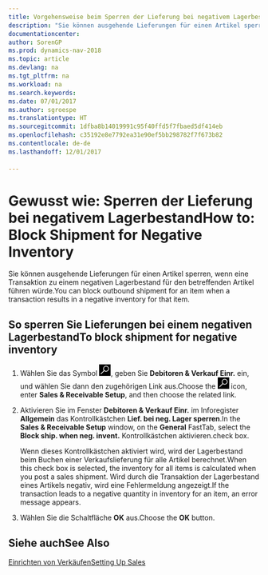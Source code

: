 ```yaml
---
title: Vorgehensweise beim Sperren der Lieferung bei negativem Lagerbestand
description: "Sie können ausgehende Lieferungen für einen Artikel sperren, wenn eine Transaktion zu einem negativen Lagerbestand für den betreffenden Artikel führen würde."
documentationcenter: 
author: SorenGP
ms.prod: dynamics-nav-2018
ms.topic: article
ms.devlang: na
ms.tgt_pltfrm: na
ms.workload: na
ms.search.keywords: 
ms.date: 07/01/2017
ms.author: sgroespe
ms.translationtype: HT
ms.sourcegitcommit: 1dfba8b14019991c95f40ffd5f7fbaed5df414eb
ms.openlocfilehash: c35192e8e7792ea31e90ef5bb298782f7f673b82
ms.contentlocale: de-de
ms.lasthandoff: 12/01/2017

---
```

# <a name="how-to-block-shipment-for-negative-inventory"></a><span data-ttu-id="75a3a-103">Gewusst wie: Sperren der Lieferung bei negativem Lagerbestand</span><span class="sxs-lookup"><span data-stu-id="75a3a-103">How to: Block Shipment for Negative Inventory</span></span>
<span data-ttu-id="75a3a-104">Sie können ausgehende Lieferungen für einen Artikel sperren, wenn eine Transaktion zu einem negativen Lagerbestand für den betreffenden Artikel führen würde.</span><span class="sxs-lookup"><span data-stu-id="75a3a-104">You can block outbound shipment for an item when a transaction results in a negative inventory for that item.</span></span>  

## <a name="to-block-shipment-for-negative-inventory"></a><span data-ttu-id="75a3a-105">So sperren Sie Lieferungen bei einem negativen Lagerbestand</span><span class="sxs-lookup"><span data-stu-id="75a3a-105">To block shipment for negative inventory</span></span>  

1.  <span data-ttu-id="75a3a-106">Wählen Sie das Symbol ![Nach Seite oder Bericht suchen](../../media/ui-search/search_small.png "Symbol „Nach Seite oder Bericht suchen”"), geben Sie **Debitoren & Verkauf Einr.** ein, und wählen Sie dann den zugehörigen Link aus.</span><span class="sxs-lookup"><span data-stu-id="75a3a-106">Choose the ![Search for Page or Report](../../media/ui-search/search_small.png "Search for Page or Report icon") icon, enter **Sales & Receivable Setup**, and then choose the related link.</span></span>  
2.  <span data-ttu-id="75a3a-107">Aktivieren Sie im Fenster **Debitoren & Verkauf Einr.** im Inforegister **Allgemein** das Kontrollkästchen **Lief. bei neg. Lager sperren**.</span><span class="sxs-lookup"><span data-stu-id="75a3a-107">In the **Sales & Receivable Setup** window, on the **General** FastTab, select the **Block ship. when neg. invent.**</span></span> <span data-ttu-id="75a3a-108">Kontrollkästchen aktivieren.</span><span class="sxs-lookup"><span data-stu-id="75a3a-108">check box.</span></span>  

    <span data-ttu-id="75a3a-109">Wenn dieses Kontrollkästchen aktiviert wird, wird der Lagerbestand beim Buchen einer Verkaufslieferung für alle Artikel berechnet.</span><span class="sxs-lookup"><span data-stu-id="75a3a-109">When this check box is selected, the inventory for all items is calculated when you post a sales shipment.</span></span> <span data-ttu-id="75a3a-110">Wird durch die Transaktion der Lagerbestand eines Artikels negativ, wird eine Fehlermeldung angezeigt.</span><span class="sxs-lookup"><span data-stu-id="75a3a-110">If the transaction leads to a negative quantity in inventory for an item, an error message appears.</span></span>  

3.  <span data-ttu-id="75a3a-111">Wählen Sie die Schaltfläche **OK** aus.</span><span class="sxs-lookup"><span data-stu-id="75a3a-111">Choose the **OK** button.</span></span>  

## <a name="see-also"></a><span data-ttu-id="75a3a-112">Siehe auch</span><span class="sxs-lookup"><span data-stu-id="75a3a-112">See Also</span></span>  
[<span data-ttu-id="75a3a-113">Einrichten von Verkäufen</span><span class="sxs-lookup"><span data-stu-id="75a3a-113">Setting Up Sales</span></span>](../../sales-setup-sales.md)

